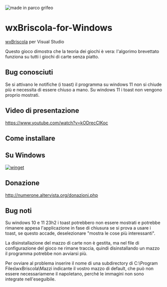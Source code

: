 ![made in parco grifeo](https://github.com/user-attachments/assets/79e7608a-aedb-4b85-bd71-46650c120667)

# wxBriscola-for-Windows
[wxBriscola](https://github.com/numerunix/wxBriscola) per Visual Studio

Questo gioco dimostra che la teoria dei giochi è vera: l'algorimo brevettato funziona su tutti i giochi di carte senza piatto.

## Bug conosciuti
Se si attivano le notifiche (i toast) il programma su windows 11 non si chiude più e necessita di essere chiuso a mano.
Su windows 11 i toast non vengono proprio mostrati.

## Video di presentazione

https://www.youtube.com/watch?v=kODrecClKoc

## Come installare

## Su Windows

[![winget](https://user-images.githubusercontent.com/49786146/159123313-3bdafdd3-5130-4b0d-9003-40618390943a.png)](https://marticliment.com/wingetui/share?pid=GiulioSorrentino.wxBriscola&pname=wxBriscola&psource=Winget:%20winget)

## Donazione

http://numerone.altervista.org/donazioni.php

## Bug noti

Su windows 10 e 11 23h2 i toast potrebbero non essere mostrati e potrebbe rimanere appesa l'applicazione in fase di chiusura se si prova a usare i toast, se questo accade, deselezionare "mostra le cose più interessanti".

La disinstallazione del mazzo di carte non è gestita, ma nel file di configurazione del gioco ne rimane traccia, quindi disinstallando un mazzo il programma potrebbe  non avviarsi più.

Per ovviare al problema inserire il nome di una subdirectory di C:\Program Files\wxBriscola\Mazzi indicante il vostro mazzo di default, che può non essere necessariamene il napoletano, perché le immagini non sono integrate nell'eseguibile.